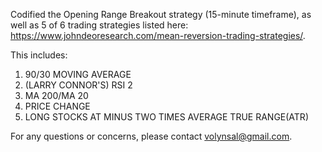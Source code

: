 Codified the Opening Range Breakout strategy (15-minute timeframe), as well as 5 of 6 trading strategies listed here: https://www.johndeoresearch.com/mean-reversion-trading-strategies/.

This includes: 
1) 90/30 MOVING AVERAGE 
2) (LARRY CONNOR'S) RSI 2 
3) MA 200/MA 20 
4) PRICE CHANGE
6) LONG STOCKS AT MINUS TWO TIMES AVERAGE TRUE RANGE(ATR)


For any questions or concerns, please contact volynsal@gmail.com.